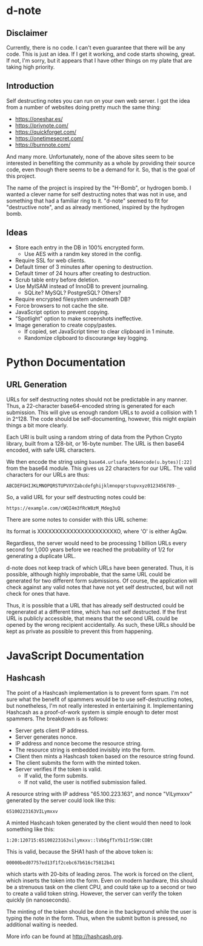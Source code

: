 d-note
======

Disclaimer
----------

Currently, there is no code. I can't even guarantee that there will be any
code. This is just an idea. If I get it working, and code starts showing,
great. If not, I'm sorry, but it appears that I have other things on my
plate that are taking high priority.

Introduction
------------

Self destructing notes you can run on your own web server. I got the idea
from a number of websites doing pretty much the same thing:

* https://oneshar.es/
* https://privnote.com/
* https://quickforget.com/
* https://onetimesecret.com/
* https://burnnote.com/

And many more. Unfortunately, none of the above sites seem to be interested
in benefiting the community as a whole by providing their source code, even
though there seems to be a demand for it. So, that is the goal of this
project.

The name of the project is inspired by the "H-Bomb", or hydrogen bomb. I
wanted a clever name for self destructing notes that was not in use, and
something that had a familiar ring to it. "d-note" seemed to fit for
"destructive note", and as already mentioned, inspired by the hydrogen
bomb.

Ideas
-----

* Store each entry in the DB in 100% encrypted form.
    * Use AES with a randm key stored in the config.
* Require SSL for web clients.
* Default timer of 3 minutes after opening to destruction.
* Default timer of 24 hours after creating to destruction.
* Scrub table entry before deletion.
* Use MyISAM instead of InnoDB to prevent journaling.
    * SQLite? MySQL? PostgreSQL? Others?
* Require encrypted filesystem underneath DB?
* Force browsers to not cache the site.
* JavaScript option to prevent copying.
* "Spotlight" option to make screenshots ineffective.
* Image generation to create copy/pastes.
    * If copied, set JavaScript timer to clear clipboard in 1 minute.
    * Randomize clipboard to discourange key logging.

Python Documentation
====================

URL Generation
--------------

URLs for self destructing notes should not be predictable in any manner.
Thus, a 22-character base64-encoded string is generated for each
submission. This will give us enough random URLs to avoid a collision with
1 in 2^128. The code should be self-documenting, however, this might
explain things a bit more clearly.

Each URI is built using a random string of data from the Python Crypto library,
built from a 128-bit, or 16-byte number. The URL is then base64 encoded, with
safe URL characters.

We then encode the string using `base64.urlsafe_b64encode(u.bytes)[:22]`
from the base64 module. This gives us 22 characters for our URL. The valid
characters for our URLs are thus:

    ABCDEFGHIJKLMNOPQRSTUPVXYZabcdefghijklmnopqrstupvxyz0123456789-_

So, a valid URL for your self destructing notes could be:

    https://example.com/cWQI4m3fRcW8zM_Mdeg3uQ

There are some notes to consider with this URL scheme:

Its format is XXXXXXXXXXXXXXXXXXXXXXO, where 'O' is either AgQw.

Regardless, the server would need to be processing 1 billion URLs every
second for 1,000 years before we reached the probability of 1/2 for
generating a duplicate URL.

d-note does not keep track of which URLs have been generated. Thus, it is
possible, although highly improbable, that the same URL could be generated
for two different form submissions. Of course, the application will check
against any valid notes that have not yet self destructed, but will not
check for ones that have.

Thus, it is possible that a URL that has already self destructed could be
regenerated at a different time, which has not self destructed. If the
first URL is publicly accessible, that means that the second URL could be
opened by the wrong recipient accidentally. As such, these URLs should be
kept as private as possible to prevent this from happening.

JavaScript Documentation
========================

Hashcash
--------

The point of a Hashcash implementation is to prevent form spam. I'm not
sure what the benefit of spammers would be to use self-destructing notes,
but nonetheless, I'm not really interested in entertaining it.
Implementaning Hashcash as a proof-of-work system is simple enough to
deter most spammers. The breakdown is as follows:

* Server gets client IP address.
* Server generates nonce.
* IP address and nonce become the resource string.
* The resource string is embedded invisibly into the form.
* Client then mints a Hashcash token based on the resource string found.
* The client submits the form with the minted token.
* Server verifies if the token is valid.
    * If valid, the form submits.
    * If not valid, the user is notified submission failed.

A resource string with IP address "65.100.223.163", and nonce "VILymxxv"
generated by the server could look like this:

    65100223163VILymxxv

A minted Hashcash token generated by the client would then need to look
something like this:

    1:20:120715:65100223163vilymxxv::lVb6gfTxYb1Ir5SW:COBt

This is valid, because the SHA1 hash of the above token is:

    00000bed07757ed13f1f2cebc67b616c75812b41

which starts with 20-bits of leading zeros. The work is forced on the
client, which inserts the token into the form. Even on modern hardware,
this should be a strenuous task on the client CPU, and could take up to a
second or two to create a valid token string. However, the server can
verify the token quickly (in nanoseconds).

The minting of the token should be done in the background while the user is
typing the note in the form. Thus, when the submit button is pressed, no
additional waiting is needed.

More info can be found at http://hashcash.org.
